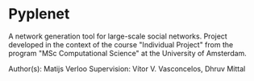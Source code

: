 # Pyplenet

A network generation tool for large-scale social networks. 
Project developed in the context of the course "Individual Project" from the program "MSc Computational Science" at the University of Amsterdam.

Author(s): Matijs Verloo
Supervision: Vítor V. Vasconcelos, Dhruv Mittal
